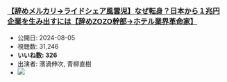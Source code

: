 ### [【辞めメルカリ→ライドシェア風雲児】なぜ転身？日本から１兆円企業を生み出すには【辞めZOZO幹部→ホテル業界革命家】](https://www.youtube.com/watch?v=2Q8EmxyQl7Y)
-   公開日: 2024-08-05
-   視聴数: 31,246
-   **いいね数: 326**
-   出演者: 濱渦伸次, 青柳直樹
- [![](https://img.youtube.com/vi/2Q8EmxyQl7Y/hqdefault.jpg)](https://www.youtube.com/watch?v=2Q8EmxyQl7Y)
